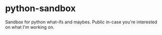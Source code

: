 # python-sandbox
Sandbox for python what-ifs and maybes. Public in-case you're interested on what I'm working on.
